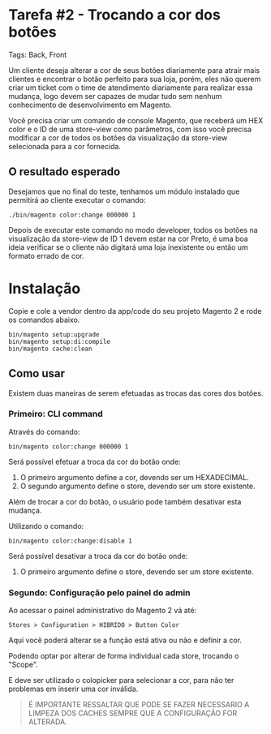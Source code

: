 # Tarefa #2 - Trocando a cor dos botões

Tags: Back, Front

Um cliente deseja alterar a cor de seus botões diariamente para atrair mais clientes e
encontrar o botão perfeito para sua loja, porém, eles não querem criar um ticket com
o time de atendimento diariamente para realizar essa mudança, logo devem ser
capazes de mudar tudo sem nenhum conhecimento de desenvolvimento em
Magento.

Você precisa criar um comando de console Magento, que receberá um HEX color e o
ID de uma store-view como parâmetros, com isso você precisa modificar a cor de
todos os botões da visualização da store-view selecionada para a cor fornecida.

## O resultado esperado

Desejamos que no final do teste, tenhamos um módulo instalado que permitirá ao
cliente executar o comando:

```
./bin/magento color:change 000000 1
```
Depois de executar este comando no modo developer, todos os botões na
visualização da store-view de ID 1 devem estar na cor Preto, é uma boa ideia verificar
se o cliente não digitará uma loja inexistente ou então um formato errado de cor.


# Instalação

Copie e cole a vendor dentro da app/code do seu projeto Magento 2 e rode os comandos abaixo.

```
bin/magento setup:upgrade 
bin/magento setup:di:compile 
bin/magento cache:clean
```

## Como usar

Existem duas maneiras de serem efetuadas as trocas das cores dos botões.

### Primeiro: CLI command

Através do comando:

```
bin/magento color:change 000000 1
```
Será possível efetuar a troca da cor do botão onde:

1. O primeiro argumento define a cor, devendo ser um HEXADECIMAL.
2. O segundo argumento define o store, devendo ser um store existente.

Além de trocar a cor do botão, o usuário pode também desativar esta mudança.

Utilizando o comando:
```
bin/magento color:change:disable 1
```

Será possível desativar a troca da cor do botão onde:

1. O primeiro argumento define o store, devendo ser um store existente.


### Segundo: Configuração pelo painel do admin

Ao acessar o painel administrativo do Magento 2 vá até:

```
Stores > Configuration > HIBRIDO > Button Color
```

Aqui você poderá alterar se a função está ativa ou não e definir a cor.

Podendo optar por alterar de forma individual cada store, trocando o "Scope".

E deve ser utilizado o colopicker para selecionar a cor, para não ter problemas em inserir uma cor inválida.

>É IMPORTANTE RESSALTAR QUE PODE SE FAZER NECESSARIO A LIMPEZA DOS CACHES SEMPRE QUE A CONFIGURAÇÃO FOR ALTERADA.
